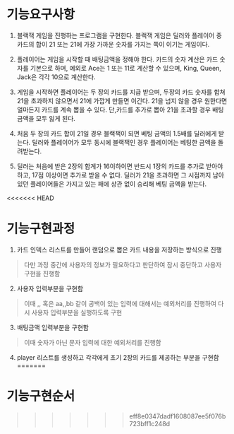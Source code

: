 # 기능요구사항

1. 블랙잭 게임을 진행하는 프로그램을 구현한다. 
   블랙잭 게임은 딜러와 플레이어 중 카드의 합이 21 또는 21에 가장 가까운 숫자를 가지는 쪽이 이기는 게임이다.

2. 플레이어는 게임을 시작할 때 배팅금액을 정해야 한다. 카드의 숫자 계산은 카드 숫자를 기본으로 하며, 
   예외로 Ace는 1 또는 11로 계산할 수 있으며, King, Queen, Jack은 각각 10으로 계산한다.

3. 게임을 시작하면 플레이어는 두 장의 카드를 지급 받으며, 
   두장의 카드 숫자를 합쳐 21을 초과하지 않으면서 21에 가깝게 만들면 이긴다.
   21을 넘지 않을 경우 원한다면 얼마든지 카드를 계속 뽑을 수 있다. 
   단,카드를 추가로 뽑아 21을 초과할 경우 배팅 금액을 모두 잃게 된다.

4. 처음 두 장의 카드 합이 21일 경우 블랙잭이 되면 베팅 금액의 1.5배를 딜러에게 받는다. 
   딜러와 플레이어가 모두 동시에 블랙잭인 경우 플레이어는 베팅한 금액을 돌려받는다.

5. 딜러는 처음에 받은 2장의 합계가 16이하이면 반드시 1장의 카드를 추가로 받아야 하고, 17점 이상이면 추가로 받을 수 없다. 
   딜러가 21을 초과하면 그 시점까지 남아 있던 플레이어들은 가지고 있는 패에 상관 없이 승리해 베팅 금액을 받는다.

<<<<<<< HEAD
# 기능구현과정

1. 카드 인덱스 리스트를 만들어 랜덤으로 뽑은 카드 내용을 저장하는 방식으로 진행
> 다만 과정 중간에 사용자의 정보가 필요하다고 판단하여 잠시 중단하고 사용자 구현을 진행함

2. 사용자 입력부분을 구현함 
> 이때 ,, 혹은 aa,,bb 같이 공백이 있는 입력에 대해서는 예외처리를 진행하여 다시 사용자 입력부분을 실행하도록 구현

3. 배팅금액 입력부분을 구현함
> 이때 숫자가 아닌 문자 입력에 대한 예외처리를 진행함

4. player 리스트를 생성하고 각각에게 초기 2장의 카드를 제공하는 부분을 구현함
=======
# 기능구현순서

>>>>>>> eff8e0347dadf1608087ee5f076b723bff1c248d
